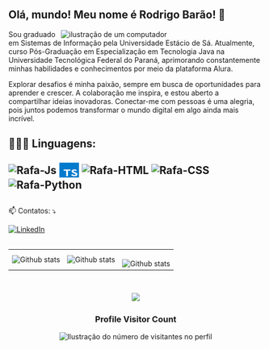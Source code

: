 ## Olá, mundo! Meu nome é <strong>Rodrigo Barão</strong>! 👋

<img src="https://raw.githubusercontent.com/MicaelliMedeiros/micaellimedeiros/master/image/computer-illustration.png" alt="ilustração de um computador" min-width="400px" max-width="400px" width="400px" align="right">

<p align="left"> 
Sou graduado em Sistemas de Informação pela Universidade Estácio de Sá. Atualmente, curso Pós-Graduação em Especialização em Tecnologia Java na Universidade Tecnológica Federal do Paraná, aprimorando constantemente minhas habilidades e conhecimentos por meio da plataforma Alura.
  
Explorar desafios é minha paixão, sempre em busca de oportunidades para aprender e crescer. A colaboração me inspira, e estou aberto a compartilhar ideias inovadoras. Conectar-me com pessoas é uma alegria, pois juntos podemos transformar o mundo digital em algo ainda mais incrível.

<h2 align="left">
 👨🏻‍💻 Linguagens:
<div style="display: inline_block"><br>
  <img align="center" alt="Rafa-Js" height="30" width="40" src="https://icongr.am/devicon/java-original.svg?size=148&color=e70808">
  <img align="center" alt="Rafa-Ts" height="30" width="40" src="https://raw.githubusercontent.com/devicons/devicon/master/icons/typescript/typescript-plain.svg">
  <img align="center" alt="Rafa-HTML" height="30" width="40" src="https://cdn.jsdelivr.net/gh/devicons/devicon/icons/android/android-original.svg">
  <img align="center" alt="Rafa-CSS" height="30" width="40" src="https://cdn.jsdelivr.net/gh/devicons/devicon/icons/spring/spring-original.svg">
  <img align="center" alt="Rafa-Python" height="30" width="40" src="https://cdn.jsdelivr.net/gh/devicons/devicon/icons/angularjs/angularjs-original.svg">
  
</div>

</h2>

##

<p align="left">
  📫 Contatos: ⤵️
</p>

<a href="https://www.linkedin.com/in/rodrigoalmeida92//" title="LinkedIn" target="_blank">
<img src="https://img.shields.io/badge/LinkedIn-0077B5?style=for-the-badge&logo=linkedin&logoColor=white" alt="LinkedIn"/></a>


<br>
<br>
<table>
  <tr>
    <td>
      <img
        align="left"
        src="https://github-readme-stats.vercel.app/api?username=danieldribeiro&theme=dark&hide_border=false&include_all_commits=true&count_private=true"
        alt="Github stats"
      />
    </td>
    <td>
      <img
        align="left"
        src="https://github-readme-stats.vercel.app/api/top-langs/?username=rodrigobarao&theme=dark&hide_border=false&include_all_commits=true&count_private=true&layout=compact"
        alt="Github stats"
      />
    </td>
    <td>
      <br />
      <img
        align="left"
        src="https://github-readme-streak-stats.herokuapp.com/?user=rodrigobarao&theme=dark&hide_border=false"
        alt="Github stats"
      />
    </td>
  </tr>
</table>

<br>

<p align="center">
  <a
    href="https://github.com/ryo-ma/github-profile-trophy"
    title="repositório de troféus"
  >
    <img
      width="800"
      src="https://github-profile-trophy.vercel.app/?username=rodrigobarao&column=8&theme=darkhub&no-frame=true&no-bg=true"
    />
  </a>
</p>

<div align="center">
  <h3><b>Profile Visitor Count</b></h3>
</div>

<p align="center">
  <img
    src="https://profile-counter.glitch.me/rodrigobarao/count.svg"
    alt="Ilustração do número de visitantes no perfil"
  />
</p>
